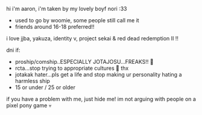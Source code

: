 hi i'm aaron, i'm taken by my lovely boyf nori :33 
- used to go by woomie, some people still call me it
- friends around 16-18 preferred!! 
  
i love jjba, yakuza, identity v, project sekai & red dead redemption II !!

dni if:
- proship/comship..ESPECIALLY JOTAJOSU...FREAKS!! 🤮
- rcta...stop trying to appropriate cultures 🙏 thx
- jotakak hater...pls get a life and stop making ur personality hating a harmless ship
- 15 or under / 25 or older

if you have a problem with me, just hide me! im not arguing with people on a pixel pony game 💀
